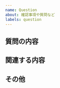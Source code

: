 ```yaml
---
name: Question
about: 確認事項や質問など
labels: question
---
```


## 質問の内容

<!-- ここに記載してください -->

## 関連する内容

<!-- ここに記載してください -->

## その他

<!-- 関連して何か気がついたこと、気になることがあればココに書いてください -->
